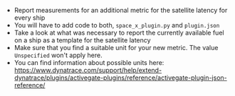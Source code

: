 * Report measurements for an additional metric for the satellite latency for every ship
* You will have to add code to both, ```space_x_plugin.py``` and ```plugin.json```
* Take a look at what was necessary to report the currently available fuel on a ship as a template for the satellite latency
* Make sure that you find a suitable unit for your new metric. The value ```Unspecified``` won't apply here.
* You can find information about possible units here:
https://www.dynatrace.com/support/help/extend-dynatrace/plugins/activegate-plugins/reference/activegate-plugin-json-reference/

